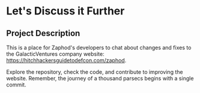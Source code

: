 # Let's Discuss it Further

## Project Description
This is a place for Zaphod's developers to chat about changes and fixes to the GalacticVentures company website: https://hitchhackersguidetodefcon.com/zaphod.

Explore the repository, check the code, and contribute to improving the website. Remember, the journey of a thousand parsecs begins with a single commit.
